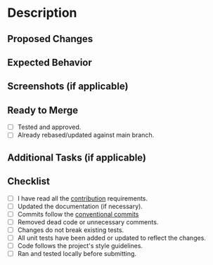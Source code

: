# Description

[//]: <> (Describe the purpose of this Pull Request in detail. Include relevant information such as fixed bugs, added features, etc.)

## Proposed Changes

[//]: <> (List the main changes made in this PR. It might be helpful to list important commits here.)

<!--

Example:

- feat: description
- fix: description
- docs(readme): description

-->

## Expected Behavior

[//]: <> (If there are visual or behavioral changes, describe here how the application should behave after these changes are merged.)

## Screenshots (if applicable)

[//]: <> (If there are visual changes, add before/after screenshots here for reviewers to check the changes.)

## Ready to Merge

[//]: <> (Mark when this PR is ready to be merged.)

- [ ] Tested and approved.
- [ ] Already rebased/updated against main branch.

## Additional Tasks (if applicable)

[//]: <> (List any other tasks or steps that still need to be completed or addressed before merging the PR, if any.)

## Checklist

[//]: <> (Check the items as you complete the PR. This serves as a guide for you and reviewers.)

- [ ] I have read all the [contribution](../CONTRIBUTING.md) requirements.
- [ ] Updated the documentation (if necessary).
- [ ] Commits follow the [conventional commits](https://www.conventionalcommits.org)
- [ ] Removed dead code or unnecessary comments.
- [ ] Changes do not break existing tests.
- [ ] All unit tests have been added or updated to reflect the changes.
- [ ] Code follows the project's style guidelines.
- [ ] Ran and tested locally before submitting.
